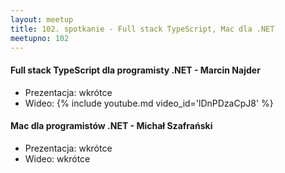 ```yaml
---
layout: meetup
title: 102. spotkanie - Full stack TypeScript, Mac dla .NET
meetupno: 102
---
```


#### Full stack TypeScript dla programisty .NET - Marcin Najder
* Prezentacja: wkrótce
* Wideo: {% include youtube.md video_id='lDnPDzaCpJ8' %}

#### Mac dla programistów .NET - Michał Szafrański
* Prezentacja: wkrótce
* Wideo: wkrótce
